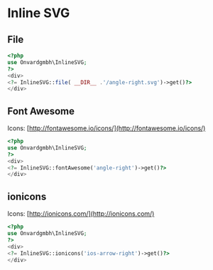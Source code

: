 # Inline SVG

## File
```php
<?php
use Onvardgmbh\InlineSVG;
?>
<div>
<?= InlineSVG::file( __DIR__ .'/angle-right.svg')->get()?>
</div>
```

## Font Awesome
Icons: [http://fontawesome.io/icons/](http://fontawesome.io/icons/)
```php
<?php
use Onvardgmbh\InlineSVG;
?>
<div>
<?= InlineSVG::fontAwesome('angle-right')->get()?>
</div>
```

## ionicons
Icons: [http://ionicons.com/](http://ionicons.com/)
```php
<?php
use Onvardgmbh\InlineSVG;
?>
<div>
<?= InlineSVG::ionicons('ios-arrow-right')->get()?>
</div>
```